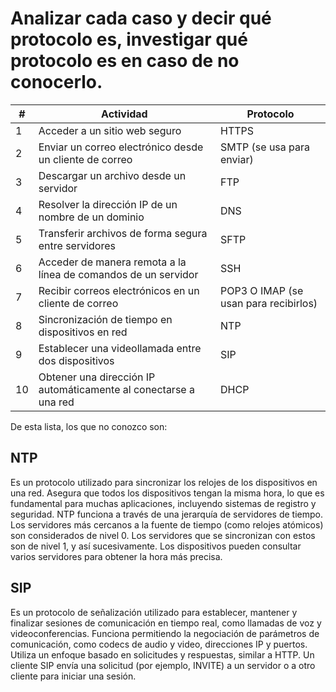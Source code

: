 # Analizar cada caso y decir qué protocolo es, investigar qué protocolo es en caso de no conocerlo.

| #    |  Actividad   |  Protocolo   |
| ---- | ------------ | ------------ |
|  1   | Acceder a un sitio web seguro                                       |   HTTPS           | 
|  2   | Enviar un correo electrónico desde un cliente de correo             |   SMTP (se usa para enviar)                |
|  3   | Descargar un archivo desde un servidor                              |   FTP           |
|  4   | Resolver la dirección IP de un nombre de un dominio                 |   DNS           |
|  5   | Transferir archivos de forma segura entre servidores                |   SFTP           |
|  6   | Acceder de manera remota a la línea de comandos de un servidor      |   SSH           |
|  7   | Recibir correos electrónicos en un cliente de correo                |  POP3 O IMAP (se usan para recibirlos)     |
|  8   | Sincronización de tiempo en dispositivos en red                     |  NTP            |
|  9   | Establecer una videollamada entre dos dispositivos                  |  SIP            |
|  10  | Obtener una dirección IP automáticamente al conectarse a una red    |  DHCP            |

De esta lista, los que no conozco son: 

## NTP

Es un protocolo utilizado para sincronizar los relojes de los dispositivos en una red. Asegura que todos los dispositivos tengan la misma hora, lo que es fundamental para muchas aplicaciones, incluyendo sistemas de registro y seguridad. NTP funciona a través de una jerarquía de servidores de tiempo. Los servidores más cercanos a la fuente de tiempo (como relojes atómicos) son considerados de nivel 0. Los servidores que se sincronizan con estos son de nivel 1, y así sucesivamente. Los dispositivos pueden consultar varios servidores para obtener la hora más precisa.

## SIP

Es un protocolo de señalización utilizado para establecer, mantener y finalizar sesiones de comunicación en tiempo real, como llamadas de voz y videoconferencias.
Funciona permitiendo la negociación de parámetros de comunicación, como codecs de audio y video, direcciones IP y puertos. Utiliza un enfoque basado en solicitudes y respuestas, similar a HTTP. Un cliente SIP envía una solicitud (por ejemplo, INVITE) a un servidor o a otro cliente para iniciar una sesión.
